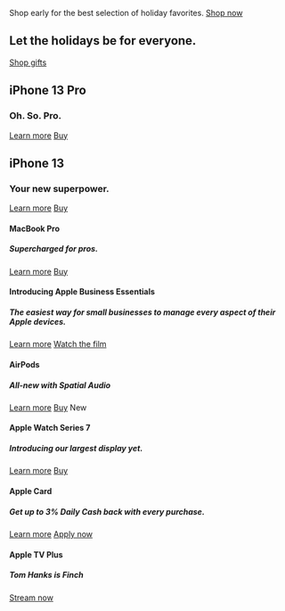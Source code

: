 Shop early for the best selection of holiday favorites.
[Shop now](/us/shop/goto/gifts)

## Let the holidays&nbsp;be for everyone.
[Shop gifts](/us/shop/goto/gifts)

## iPhone 13 Pro

### Oh. So. Pro.
[Learn more](/iphone-13-pro/)
[Buy](/us/shop/goto/buy_iphone/iphone_13_pro)

## iPhone 13

### Your new superpower.
[Learn more](/iphone-13/)
[Buy](/us/shop/goto/buy_iphone/iphone_13)

#### MacBook Pro

##### Supercharged for pros.
[Learn more](/macbook-pro-14-and-16/)
[Buy](/us/shop/goto/buy_mac/macbook_pro_14)

#### Introducing Apple Business Essentials

##### The easiest way for small businesses to manage every aspect of their Apple&nbsp;devices.
[Learn more](/business/essentials/)
[Watch the film](/business/essentials#film)

#### AirPods

##### All-new with Spatial Audio
[Learn more](/airpods-3rd-generation/)
[Buy](/us/shop/goto/product/MME73)
New

#### Apple Watch Series 7

##### Introducing our largest display yet.
[Learn more](/apple-watch-series-7/)
[Buy](/us/shop/goto/buy_watch/apple_watch_series_7)

#### Apple Card

##### Get up to 3% Daily&nbsp;Cash back with every purchase.
[Learn more](/apple-card/)
[Apply now](https://card.apple.com/apply/start/?referrer=apy-200-100018)

#### Apple TV Plus

##### Tom Hanks is Finch
[Stream now](https://tv.apple.com/movie/umc.cmc.47dkj9f2ho3h8dwxixflz65q5?itscg=10000&amp;itsct=atv-apl_hp-pmo_wch-FinchTile-211006)
